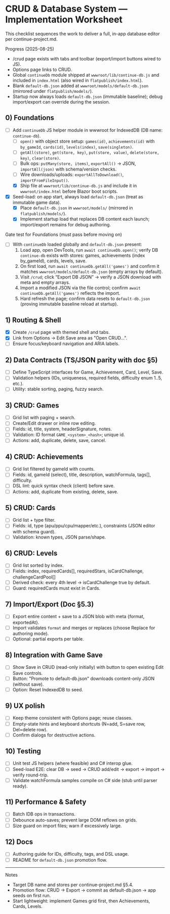 # CRUD & Database System — Implementation Worksheet

This checklist sequences the work to deliver a full, in-app database editor per continue-project.md.

Progress (2025-08-25)
- /crud page exists with tabs and toolbar (export/import buttons wired to JS).
- Options page links to CRUD.
- Global `continueDb` module shipped at `wwwroot/lib/continue-db.js` and included in `index.html` (also wired in `flatpublish/index.html`).
- Blank `default-db.json` added at `wwwroot/models/default-db.json` (mirrored under `flatpublish/models/`).
- Startup now always loads `default-db.json` (immutable baseline); debug import/export can override during the session.

## 0) Foundations
- [ ] Add `continueDb` JS helper module in wwwroot for IndexedDB (DB name: `continue-db`).
  - [ ] `open()` with object store setup: `games(id)`, `achievements(id)` with `by_gameId`, `cards(id)`, `levels(index)`, `save(singleton)`.
  - [ ] `getAll(store)`, `get(store, key)`, `put(store, value)`, `delete(store, key)`, `clear(store)`.
  - [ ] Bulk ops: `putMany(store, items)`, `exportAll()` → JSON, `importAll(json)` with schema/version checks.
  - [ ] Wire downloads/uploads: `exportAllToDownload()`, `importFromFileInput()`.
  - [x] Ship file at `wwwroot/lib/continue-db.js` and include it in `wwwroot/index.html` before Blazor boot scripts.
- [x] Seed-load: on app start, always load `default-db.json` (treat as immutable game data).
  - [x] Place `default-db.json` in `wwwroot/models/` (mirrored in `flatpublish/models/`).
  - [x] Implement startup load that replaces DB content each launch; import/export remains for debug authoring.

Gate test for Foundations (must pass before moving on)
- [ ] With `continueDb` loaded globally and `default-db.json` present:
  1) Load app, open DevTools, run `await continueDb.open()`; verify DB `continue-db` exists with stores: games, achievements (index by_gameId), cards, levels, save.
  2) On first load, run `await continueDb.getAll('games')` and confirm it matches `wwwroot/models/default-db.json` (empty arrays by default).
  3) Visit `/crud`; click “Export DB JSON” → verify a JSON download with meta and empty arrays.
  4) Import a modified JSON via the file control; confirm `await continueDb.getAll('games')` reflects the import.
  5) Hard refresh the page; confirm data resets to `default-db.json` (proving immutable baseline reload at startup).

## 1) Routing & Shell
- [x] Create `/crud` page with themed shell and tabs.
- [x] Link from Options → Edit Save area as "Open CRUD…".
- [ ] Ensure focus/keyboard navigation and ARIA labels.

## 2) Data Contracts (TS/JSON parity with doc §5)
- [ ] Define TypeScript interfaces for Game, Achievement, Card, Level, Save.
- [ ] Validation helpers (IDs, uniqueness, required fields, difficulty enum 1..5, etc.).
- [ ] Utility: stable sorting, paging, fuzzy search.

## 3) CRUD: Games
- [ ] Grid list with paging + search.
- [ ] Create/Edit drawer or inline row editing.
- [ ] Fields: id, title, system, headerSignature, notes.
- [ ] Validation: ID format `GAME_<system>_<hash>`; unique id.
- [ ] Actions: add, duplicate, delete, save, cancel.

## 4) CRUD: Achievements
- [ ] Grid list filtered by gameId with counts.
- [ ] Fields: id, gameId (select), title, description, watchFormula, tags[], difficulty.
- [ ] DSL lint: quick syntax check (client) before save.
- [ ] Actions: add, duplicate from existing, delete, save.

## 5) CRUD: Cards
- [ ] Grid list + type filter.
- [ ] Fields: id, type (apu/ppu/cpu/mapper/etc.), constraints (JSON editor with schema guard).
- [ ] Validation: known types, JSON parse/shape.

## 6) CRUD: Levels
- [ ] Grid list sorted by index.
- [ ] Fields: index, requiredCards[], requiredStars, isCardChallenge, challengeCardPool[]
- [ ] Derived check: every 4th level → isCardChallenge true by default.
- [ ] Guard: requiredCards must exist in Cards.

## 7) Import/Export (Doc §5.3)
- [ ] Export entire content + save to a JSON blob with meta {format, exportedAt}.
- [ ] Import validates `format` and merges or replaces (choose Replace for authoring mode).
- [ ] Optional: partial exports per table.

## 8) Integration with Game Save
- [ ] Show Save in CRUD (read-only initially) with button to open existing Edit Save controls.
- [ ] Button: "Promote to default-db.json" downloads content-only JSON (without save).
- [ ] Option: Reset IndexedDB to seed.

## 9) UX polish
- [ ] Keep theme consistent with Options page; reuse classes.
- [ ] Empty-state hints and keyboard shortcuts (N=add, S=save row, Del=delete row).
- [ ] Confirm dialogs for destructive actions.

## 10) Testing
- [ ] Unit test JS helpers (where feasible) and C# interop glue.
- [ ] Seed-load E2E: clear DB → seed → CRUD add/edit → export → import → verify round-trip.
- [ ] Validate watchFormula samples compile on C# side (stub until parser ready).

## 11) Performance & Safety
- [ ] Batch IDB ops in transactions.
- [ ] Debounce auto-saves; prevent large DOM reflows on grids.
- [ ] Size guard on import files; warn if excessively large.

## 12) Docs
- [ ] Authoring guide for IDs, difficulty, tags, and DSL usage.
- [ ] README for `default-db.json` promotion flow.

---

Notes
- Target DB name and stores per continue-project.md §5.4.
- Promotion flow: CRUD → Export → commit as default-db.json → app seeds on first run.
- Start lightweight: implement Games grid first, then Achievements, Cards, Levels.
